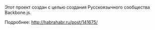 Этот проект создан с целью создания Русскоязычного сообщества Backbone.js. 

Подробнее: http://habrahabr.ru/post/141675/
